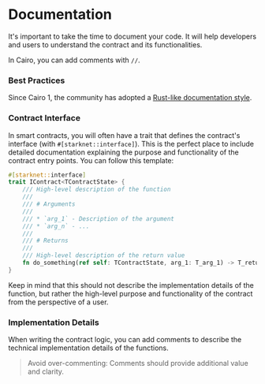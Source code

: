 # Documentation

It's important to take the time to document your code. It will help developers and users to understand the contract and its functionalities.

In Cairo, you can add comments with `//`.

### Best Practices

Since Cairo 1, the community has adopted a [Rust-like documentation style](https://doc.rust-lang.org/rust-by-example/meta/doc.html).

### Contract Interface

In smart contracts, you will often have a trait that defines the contract's interface (with `#[starknet::interface]`).
This is the perfect place to include detailed documentation explaining the purpose and functionality of the contract entry points. You can follow this template:

```rust
#[starknet::interface]
trait IContract<TContractState> {
    /// High-level description of the function
    ///
    /// # Arguments
    ///
    /// * `arg_1` - Description of the argument
    /// * `arg_n` - ...
    ///
    /// # Returns
    ///
    /// High-level description of the return value
    fn do_something(ref self: TContractState, arg_1: T_arg_1) -> T_return;
}
```

Keep in mind that this should not describe the implementation details of the function, but rather the high-level purpose and functionality of the contract from the perspective of a user.

### Implementation Details

When writing the contract logic, you can add comments to describe the technical implementation details of the functions.

> Avoid over-commenting: Comments should provide additional value and clarity.
